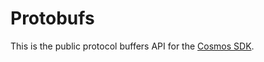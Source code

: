 # Protobufs

This is the public protocol buffers API for the [Cosmos SDK](https://github.com/pointnetwork/cosmos-point-sdk).

